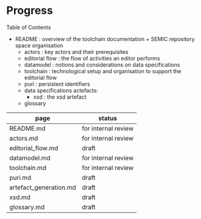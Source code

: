 # Progress 

Table of Contents

 - README : overview of the toolchain documentation + SEMIC repository space organisation 
    - actors : key actors and their prerequisites
    - editorial flow : the flow of activities an editor performs
    - datamodel : notions and considerations on data specifications
    - toolchain : technological setup and organisation to support the editorial flow
    - puri : persistent identifiers
    - data specifications actefacts:
      - xsd : the xsd artefact
    - glossary 

| page | status|
| ---- | ---- | 
| README.md | for internal review|
| actors.md | for internal review |
| editorial_flow.md | draft |
| datamodel.md | for internal review | 
| toolchain.md | for internal review | 
| puri.md | draft | 
| artefact_generation.md | draft |
| xsd.md | draft  |
| glossary.md | draft |

